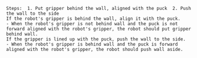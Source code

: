 
    Steps:  1. Put gripper behind the wall, aligned with the puck  2. Push the wall to the side
    If the robot's gripper is behind the wall, align it with the puck.
    - When the robot's gripper is not behind wall and the puck is not forward aligned with the robot's gripper, the robot should put gripper behind wall.
    If the gripper is lined up with the puck, push the wall to the side.
    - When the robot's gripper is behind wall and the puck is forward aligned with the robot's gripper, the robot should push wall aside.
